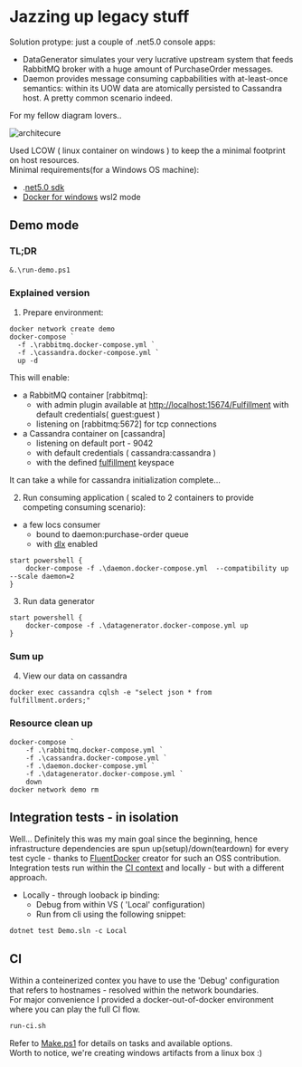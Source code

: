 # Jazzing up legacy stuff

Solution protype: just a couple of .net5.0 console apps:

* DataGenerator simulates your very lucrative upstream system that feeds RabbitMQ broker with a huge amount of PurchaseOrder messages.
* Daemon provides message consuming capbabilities with at-least-once semantics: within its UOW data are atomically persisted to Cassandra host. A pretty common scenario indeed.

For my fellow diagram lovers..

![architecure](diagram.svg)
  
Used LCOW ( linux container on windows )  to keep the a minimal footprint on host resources.  
Minimal requirements(for a Windows OS machine):

* .[net5.0 sdk](https://dotnet.microsoft.com/download/dotnet/5.0)
* [Docker for windows](https://desktop.docker.com/win/stable/Docker%20Desktop%20Installer.exe) wsl2 mode

## Demo mode

### TL;DR

```pwsh
&.\run-demo.ps1
```

### Explained version

1. Prepare environment:

```
docker network create demo
docker-compose `
  -f .\rabbitmq.docker-compose.yml `
  -f .\cassandra.docker-compose.yml `
  up -d
```

This will enable:

* a RabbitMQ container [rabbitmq]:
  * with admin plugin available at <http://localhost:15674/Fulfillment> with default credentials( guest:guest )
  * listening on [rabbitmq:5672] for tcp connections
* a Cassandra container on [cassandra]
  * listening on default port - 9042
  * with default credentials ( cassandra:cassandra )
  * with the defined [fulfillment](./docker/cassandra/configure-db.cql) keyspace

It can take a while for cassandra initialization complete...

2. Run consuming application ( scaled to 2 containers to provide competing consuming scenario):

* a few locs consumer
  * bound to daemon:purchase-order queue
  * with [dlx](https://www.rabbitmq.com/dlx.html) enabled

```pwsh
start powershell {
    docker-compose -f .\daemon.docker-compose.yml  --compatibility up --scale daemon=2
}
```

3. Run data generator

```pwsh
start powershell {
    docker-compose -f .\datagenerator.docker-compose.yml up
}
```

### Sum up

4. View our data on cassandra

```
docker exec cassandra cqlsh -e "select json * from fulfillment.orders;"
```

### Resource clean up

```
docker-compose `
    -f .\rabbitmq.docker-compose.yml `
    -f .\cassandra.docker-compose.yml `
    -f .\daemon.docker-compose.yml `
    -f .\datagenerator.docker-compose.yml `
    down
docker network demo rm
```

## Integration tests - in isolation

Well...
Definitely this was my main goal since the beginning, hence infrastructure dependencies are spun up(setup)/down(teardown) for every test cycle - thanks to [FluentDocker](https://github.com/mariotoffia/FluentDocker) creator for such an OSS contribution.  
Integration tests run within the [CI context](##CI) and locally - but with a different approach.

* Locally - through looback ip binding:
  * Debug from within VS ( 'Local' configuration)
  * Run from cli using the following snippet:

```
dotnet test Demo.sln -c Local
```

## CI

Within a conteinerized contex you have to use the 'Debug' configuration that refers to hostnames - resolved within the network boundaries.  
For major convenience I provided a docker-out-of-docker environment where you can play the full CI flow.

```bash
run-ci.sh
```

Refer to [Make.ps1](./Make.ps1) for details on tasks and available options.  
Worth to notice, we're creating windows artifacts from a linux box :)